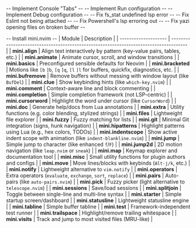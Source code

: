 ﻿-- Implement Console "Tabs" --
-- Implement Run configuration --
-- Implement Debug configuration --
-- Fix fs_stat undefined lsp error --
-- Fix Eslint not being attached --
-- Fix Powershell's lsp erroring out --
-- Fix yazi opening files on broken buffer --

-- Install mini.nvim --
| Module | Description |
| -------------------- | ------------------------------------------------------------------------------------- |
| **mini.align** | Align text interactively by pattern (key-value pairs, tables, etc.) |
| **mini.animate** | Animate cursor, scroll, and window transitions |
| **mini.basics** | Preconfigured sensible defaults for Neovim |
| **mini.bracketed** | Motions like `[b` `]b`, `[q` `]q`, `[l` `]l` for buffers, quickfix, diagnostics, etc. |
| **mini.bufremove** | Remove buffers without messing with window layout (like `BufDel`) |
| **mini.clue** | Show keybinding hints (like `which-key.nvim`) |
| **mini.comment** | Context-aware line and block commenting |
| **mini.completion** | Simple completion framework (not LSP-centric) |
| **mini.cursorword** | Highlight the word under cursor (like `CursorWord`) |
| **mini.doc** | Generate help/docs from Lua annotations |
| **mini.extra** | Utility functions (e.g. color blending, stylized strings) |
| **mini.files** | Lightweight file explorer |
| **mini.fuzzy** | Fuzzy matching for lists |
| **mini.git** | Minimal Git integration (signs, hunk navigation) |
| **mini.hipatterns** | Highlight patterns using Lua (e.g., hex colors, TODOs) |
| **mini.indentscope** | Show active indent scope with animation (like `indent-blankline.nvim`) |
| **mini.jump** | Simple jump to character (like enhanced `f`/`F`) |
| **mini.jump2d** | 2D motion navigation (like `leap.nvim` or `sneak`) |
| **mini.map** | Keymap explorer and documentation tool |
| **mini.misc** | Small utility functions for plugin authors and configs |
| **mini.move** | Move lines/blocks with keybinds (`Alt-j/k`, etc.) |
| **mini.notify** | Lightweight alternative to `vim.notify` |
| **mini.operators** | Extra operators (`evaluate`, `exchange`, `sort`, `replace`) |
| **mini.pairs** | Auto-pairs (like `auto-pairs.nvim`) |
| **mini.pick** | Fuzzy picker (light alternative to `telescope.nvim`) |
| **mini.sessions** | Save/load sessions |
| **mini.splitjoin** | Toggle between single-line and multi-line syntax |
| **mini.starter** | Simple startup screen/dashboard |
| **mini.statusline** | Lightweight statusline engine |
| **mini.tabline** | Simple buffer tabline |
| **mini.test** | Framework-independent test runner |
| **mini.trailspace** | Highlight/remove trailing whitespace |
| **mini.visits** | Track and jump to most visited files (MRU-like) |
